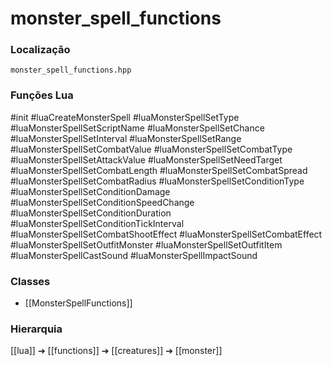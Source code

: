 # monster_spell_functions

### Localização
`monster_spell_functions.hpp`

### Funções Lua
#init
#luaCreateMonsterSpell
#luaMonsterSpellSetType
#luaMonsterSpellSetScriptName
#luaMonsterSpellSetChance
#luaMonsterSpellSetInterval
#luaMonsterSpellSetRange
#luaMonsterSpellSetCombatValue
#luaMonsterSpellSetCombatType
#luaMonsterSpellSetAttackValue
#luaMonsterSpellSetNeedTarget
#luaMonsterSpellSetCombatLength
#luaMonsterSpellSetCombatSpread
#luaMonsterSpellSetCombatRadius
#luaMonsterSpellSetConditionType
#luaMonsterSpellSetConditionDamage
#luaMonsterSpellSetConditionSpeedChange
#luaMonsterSpellSetConditionDuration
#luaMonsterSpellSetConditionTickInterval
#luaMonsterSpellSetCombatShootEffect
#luaMonsterSpellSetCombatEffect
#luaMonsterSpellSetOutfitMonster
#luaMonsterSpellSetOutfitItem
#luaMonsterSpellCastSound
#luaMonsterSpellImpactSound

### Classes
- [[MonsterSpellFunctions]]

### Hierarquia
[[lua]] ➔ [[functions]] ➔ [[creatures]] ➔ [[monster]]
